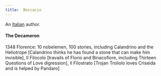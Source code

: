 ```yaml
---
title:  Boccacio
---
```


An [Italian](../index.html) author.

#### The Decameron

1348 Florence: 10 nobelemen, 100 stories, including Calandrino and the Heliotrope [Calandrino thinks he has found a stone that can make him invisible], Il Filocolo [travails of Florio and Binacofiore, including Thirteen Questions of Love digression], Il Filostrato [Trojan Troliolo loves Criseida and is helped by Pandaro]
